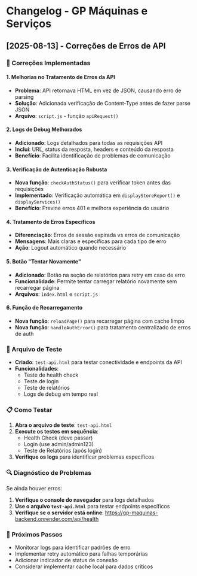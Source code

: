 # Changelog - GP Máquinas e Serviços

## [2025-08-13] - Correções de Erros de API

### 🔧 Correções Implementadas

#### 1. Melhorias no Tratamento de Erros da API
- **Problema**: API retornava HTML em vez de JSON, causando erro de parsing
- **Solução**: Adicionada verificação de Content-Type antes de fazer parse JSON
- **Arquivo**: `script.js` - função `apiRequest()`

#### 2. Logs de Debug Melhorados
- **Adicionado**: Logs detalhados para todas as requisições API
- **Inclui**: URL, status da resposta, headers e conteúdo da resposta
- **Benefício**: Facilita identificação de problemas de comunicação

#### 3. Verificação de Autenticação Robusta
- **Nova função**: `checkAuthStatus()` para verificar token antes das requisições
- **Implementado**: Verificação automática em `displayStoreReport()` e `displayServices()`
- **Benefício**: Previne erros 401 e melhora experiência do usuário

#### 4. Tratamento de Erros Específicos
- **Diferenciação**: Erros de sessão expirada vs erros de comunicação
- **Mensagens**: Mais claras e específicas para cada tipo de erro
- **Ação**: Logout automático quando necessário

#### 5. Botão "Tentar Novamente"
- **Adicionado**: Botão na seção de relatórios para retry em caso de erro
- **Funcionalidade**: Permite tentar carregar relatório novamente sem recarregar página
- **Arquivos**: `index.html` e `script.js`

#### 6. Função de Recarregamento
- **Nova função**: `reloadPage()` para recarregar página com cache limpo
- **Nova função**: `handleAuthError()` para tratamento centralizado de erros de auth

### 🧪 Arquivo de Teste
- **Criado**: `test-api.html` para testar conectividade e endpoints da API
- **Funcionalidades**: 
  - Teste de health check
  - Teste de login
  - Teste de relatórios
  - Logs de debug em tempo real

### 📋 Como Testar

1. **Abra o arquivo de teste**: `test-api.html`
2. **Execute os testes em sequência**:
   - Health Check (deve passar)
   - Login (use admin/admin123)
   - Teste de Relatórios (após login)
3. **Verifique os logs** para identificar problemas específicos

### 🔍 Diagnóstico de Problemas

Se ainda houver erros:

1. **Verifique o console do navegador** para logs detalhados
2. **Use o arquivo `test-api.html`** para testar endpoints específicos
3. **Verifique se o servidor está online**: https://gp-maquinas-backend.onrender.com/api/health

### 🚀 Próximos Passos

- Monitorar logs para identificar padrões de erro
- Implementar retry automático para falhas temporárias
- Adicionar indicador de status de conexão
- Considerar implementar cache local para dados críticos
